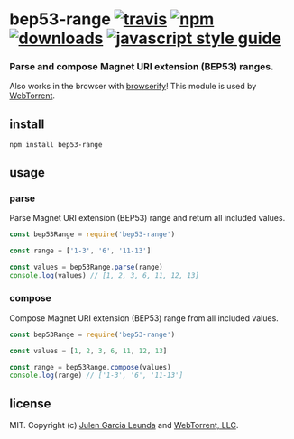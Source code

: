 # bep53-range [![travis][travis-image]][travis-url] [![npm][npm-image]][npm-url] [![downloads][downloads-image]][downloads-url] [![javascript style guide][standard-image]][standard-url]

[travis-image]: https://img.shields.io/travis/hicom150/bep53-range/master.svg
[travis-url]: https://travis-ci.org/hicom150/bep53-range
[npm-image]: https://img.shields.io/npm/v/bep53-range.svg
[npm-url]: https://npmjs.org/package/bep53-range
[downloads-image]: https://img.shields.io/npm/dm/bep53-range.svg
[downloads-url]: https://npmjs.org/package/bep53-range
[standard-image]: https://img.shields.io/badge/code_style-standard-brightgreen.svg
[standard-url]: https://standardjs.com

### Parse and compose Magnet URI extension (BEP53) ranges.

Also works in the browser with [browserify](http://browserify.org/)! This module is used by [WebTorrent](http://webtorrent.io).

## install

```
npm install bep53-range
```

## usage

### parse

Parse Magnet URI extension (BEP53) range and return all included values.

```js
const bep53Range = require('bep53-range')

const range = ['1-3', '6', '11-13']

const values = bep53Range.parse(range)
console.log(values) // [1, 2, 3, 6, 11, 12, 13]

```

### compose

Compose Magnet URI extension (BEP53) range from all included values.

```js
const bep53Range = require('bep53-range')

const values = [1, 2, 3, 6, 11, 12, 13]

const range = bep53Range.compose(values)
console.log(range) // ['1-3', '6', '11-13']
```

## license

MIT. Copyright (c) [Julen Garcia Leunda](https://github.com/hicom150) and [WebTorrent, LLC](https://webtorrent.io).
